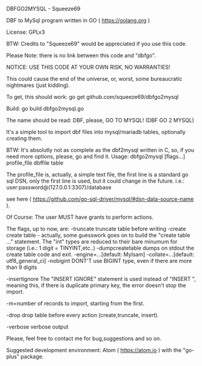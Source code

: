 DBFGO2MYSQL - Squeeze69

DBF to MySql program written in GO ( https://golang.org )

License: GPLv3

BTW: Credits to "Squeeze69" would be appreciated if you use this code.

Please Note: there is no link between this code and "dbfgo".

NOTICE: USE THIS CODE AT YOUR OWN RISK, NO WARRANTIES!

This could cause the end of the universe, or, worst, some bureaucratic nightmares (just kidding).

To get, this should work: go get github.com/squeeze69/dbfgo2mysql

Build: go build dbfgo2mysql.go

The name should be read: DBF, please, GO TO MYSQL! (DBF GO 2 MYSQL)

It's a simple tool to import dbf files into mysql/mariadb tables, optionally creating them.

BTW: It's absolutly not as complete as the dbf2mysql written in C, so, if you need more options, please, go and find it.
Usage:
dbfgo2mysql [flags...] profile_file dbffile table

The profile_file is, actually, a simple text file, the first line is a standard go sql DSN,
only the first line is used, but it could change in the future.
i.e.:
user:password@(127.0.0.1:3307)/database

see here ( https://github.com/go-sql-driver/mysql/#dsn-data-source-name ).

Of Course: The user MUST have grants to perform actions.

The flags, up to now, are:
-truncate
	truncate table before writing
-create
	create table - actually, some guesswork goes on to build the "create table ..." statement.
	The "int" types are reduced to their bare minumum for storage (i.e.: 1 digit = TINYINT,etc..)
-dumpcreatetable
	dumps on stdout the create table code and exit.
-engine=...[default: MyIsam]
-collate=...[default: utf8_general_ci]
-nobigint
	DONT'T use BIGINT type, even if there are more than 9 digits

-insertignore
	The "INSERT IGNORE" statement is used instead of "INSERT ", meaning this, if there is duplicate primary key, the error
	doesn't stop the import.

-m=number of records to import, starting from the first.

-drop drop table before every action (create,truncate, insert).

-verbose
	verbose output

Please, feel free to contact me for bug,suggestions and so on.

Suggested development environment: Atom ( https://atom.io ) with the "go-plus" package.
